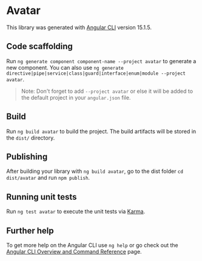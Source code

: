 # Avatar

This library was generated with [Angular CLI](https://github.com/angular/angular-cli) version 15.1.5.

## Code scaffolding

Run `ng generate component component-name --project avatar` to generate a new component. You can also use `ng generate directive|pipe|service|class|guard|interface|enum|module --project avatar`.
> Note: Don't forget to add `--project avatar` or else it will be added to the default project in your `angular.json` file. 

## Build

Run `ng build avatar` to build the project. The build artifacts will be stored in the `dist/` directory.

## Publishing

After building your library with `ng build avatar`, go to the dist folder `cd dist/avatar` and run `npm publish`.

## Running unit tests

Run `ng test avatar` to execute the unit tests via [Karma](https://karma-runner.github.io).

## Further help

To get more help on the Angular CLI use `ng help` or go check out the [Angular CLI Overview and Command Reference](https://angular.io/cli) page.
